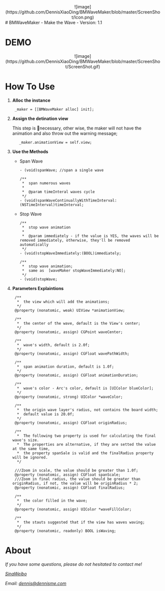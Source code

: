 <center> ![image](https://github.com/DennisXiaoDing/BMWaveMaker/blob/master/ScreenShot/Icon.png) </center>
# BMWaveMaker
- Make the Wave
- Version: 1.1 

# DEMO
  <center> ![image](https://github.com/DennisXiaoDing/BMWaveMaker/blob/master/ScreenShot/ScreenShot.gif) </center>

# How To Use
1. **Alloc the instance**
 
		_maker = [[BMWaveMaker alloc] init];


2. **Assign the detination view**
      
    This step is necessary, other wise, the maker will not have the animation and also throw out the warning message;
  
  		  _maker.animationView = self.view;


3. **Use the Methods**
  
   - Span Wave 

         - (void)spanWave; //span a single wave
        
		 /**
 		  *  span numerous waves
 		  *
		  *  @param timeInteral waves cycle
 		  */
		 - (void)spanWaveContinuallyWithTimeInterval:(NSTimeInterval)timeInterval;
	
		
   - Stop Wave
		
		 /**
 		  *  stop wave animation
		  *
		  *  @param immediately - if the value is YES, the waves will be removed immediately, otherwise, they'll be removed automatically
		  */
		 - (void)stopWaveImmediately:(BOOL)immediately;

		 /**
		  *  stop wave animation;  
		  *  same as  [waveMaker stopWaveImmediately:NO];
		  */
		 - (void)stopWave;
		
4. **Parameters Explaintions**
        
        /**
		 *  the view which will add the animations;
		 */
		@property (nonatomic, weak) UIView *animationView;

	    /**
		 *  the center of the wave, default is the View's center;
 		 */
		@property (nonatomic, assign) CGPoint waveCenter;

		/**
		 *  wave's width, default is 2.0f;
		 */
		@property (nonatomic, assign) CGFloat wavePathWidth;

		/**
		 *  span animation duration, default is 1.0f;
		 */
		@property (nonatomic, assign) CGFloat animationDuration;

		/**
		 *  wave's color - Arc's color, default is [UIColor blueColor];
 		 */
		@property (nonatomic, strong) UIColor *waveColor;

		/**
		 *  the origin wave layer's radius, not contains the board width;
		 *  default value is 20.0f;
		 */
		@property (nonatomic, assign) CGFloat originRadius;

		/**
		 *  The following two property is used for calculating the final wave's size.
		 *  The properties are alternative, if they are setted the value at the same time,
		 *  the property spanSale is valid and the finalRadius property will be ignored.
 		 */

		///Zoom in scale, the value should be greater than 1.0f;
		@property (nonatomic, assign) CGFloat spanScale;
		///Zoom in final radius, the value should be greater than originRadius, if not, the value will be originRadius * 2;
		@property (nonatomic, assign) CGFloat finalRadius;

		/**
		 *  the color filled in the wave;
		 */
		@property (nonatomic, assign) UIColor *waveFillColor;

		/**
		 *  the stauts suggested that if the view has waves waving;
 		 */
		@property (nonatomic, readonly) BOOL isWaving;

# About
 *If you have some questions, please do not hesitated to contact me!*
 
 *[SinaWeibo](http://weibo.com/GreatDingXiao)*
 
 *Email: dennis@dennisme.com* 
